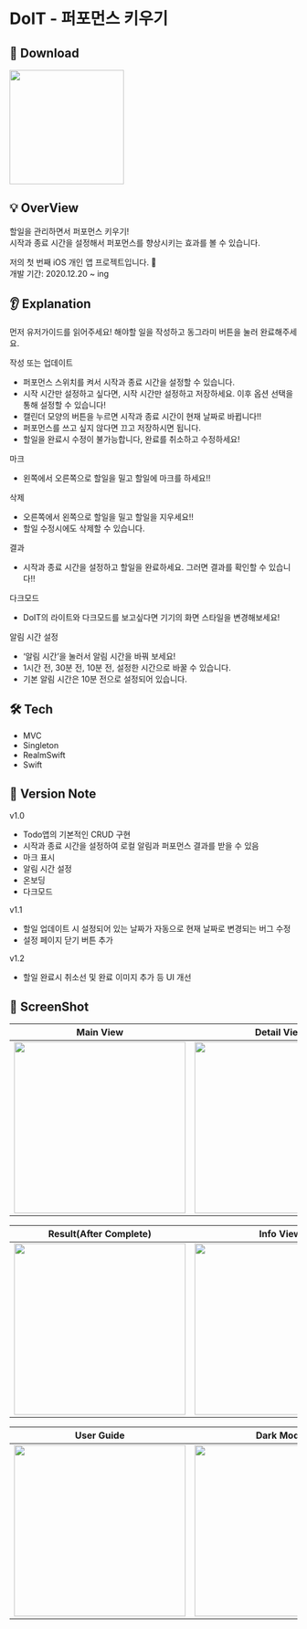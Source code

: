 # DoIT - 퍼포먼스 키우기

## 🍎 Download
<a href="https://apps.apple.com/app/id1548302590"><img src="https://upload.wikimedia.org/wikipedia/commons/3/3c/Download_on_the_App_Store_Badge.svg" width=200/></a>

## 💡 OverView
할일을 관리하면서 퍼포먼스 키우기!  
시작과 종료 시간을 설정해서 퍼포먼스를 향상시키는 효과를 볼 수 있습니다.  
  
저의 첫 번째 iOS 개인 앱 프로젝트입니다. 👀  
개발 기간: 2020.12.20 ~ ing

## 👂 Explanation
먼저 유저가이드를 읽어주세요!
해야할 일을 작성하고 동그라미 버튼을 눌러 완료해주세요.

작성 또는 업데이트
- 퍼포먼스 스위치를 켜서 시작과 종료 시간을 설정할 수 있습니다.
- 시작 시간만 설정하고 싶다면, 시작 시간만 설정하고 저장하세요. 이후 옵션 선택을 통해 설정할 수 있습니다!
- 캘린더 모양의 버튼을 누르면 시작과 종료 시간이 현재 날짜로 바뀝니다!! 
- 퍼포먼스를 쓰고 싶지 않다면 끄고 저장하시면 됩니다.
- 할일을 완료시 수정이 불가능합니다, 완료를 취소하고 수정하세요!

마크
- 왼쪽에서 오른쪽으로 할일을 밀고 할일에 마크를 하세요!!

삭제
- 오른쪽에서 왼쪽으로 할일을 밀고 할일을 지우세요!!
- 할일 수정시에도 삭제할 수 있습니다. 

결과
- 시작과 종료 시간을 설정하고 할일을 완료하세요. 그러면 결과를 확인할 수 있습니다!!

다크모드
- DoIT의 라이트와 다크모드를 보고싶다면 기기의 화면 스타일을 변경해보세요!

알림 시간 설정
- ‘알림 시간’을 눌러서 알림 시간을 바꿔 보세요!
- 1시간 전, 30분 전, 10분 전, 설정한 시간으로 바꿀 수 있습니다. 
-  기본 알림 시간은 10분 전으로 설정되어 있습니다.

## 🛠 Tech 

- MVC
- Singleton
- RealmSwift
- Swift

## 📌 Version Note

v1.0
- Todo앱의 기본적인 CRUD 구현
- 시작과 종료 시간을 설정하여 로컬 알림과 퍼포먼스 결과를 받을 수 있음
- 마크 표시
- 알림 시간 설정
- 온보딩
- 다크모드

v1.1
- 할일 업데이트 시 설정되어 있는 날짜가 자동으로 현재 날짜로 변경되는 버그 수정
- 설정 페이지 닫기 버튼 추가

v1.2
- 할일 완료시 취소선 및 완료 이미지 추가 등 UI 개선 

## 📌 ScreenShot
|                                                           Main View                                                           |                                                          Detail View                                                          |
|:-----------------------------------------------------------------------------------------------------------------------------:|:-----------------------------------------------------------------------------------------------------------------------------:|
| <img src="https://user-images.githubusercontent.com/51147838/104213005-3280a600-5479-11eb-9912-92891d7d29c3.png" width="300"> | <img src="https://user-images.githubusercontent.com/51147838/105449664-2a680800-5cbc-11eb-9759-ae3fbdce275d.png" width="300"> |

|                                                     Result(After Complete)                                                    |                                                           Info View                                                           |
|:-----------------------------------------------------------------------------------------------------------------------------:|:-----------------------------------------------------------------------------------------------------------------------------:|
| <img src="https://user-images.githubusercontent.com/51147838/105449671-2dfb8f00-5cbc-11eb-8fac-e73bca0434d2.png" width="300"> | <img src="https://user-images.githubusercontent.com/51147838/105450014-e1fd1a00-5cbc-11eb-84fb-554965e8eb46.png" width="300"> |

|                                                           User Guide                                                          |                                                           Dark Mode                                                           |
|:-----------------------------------------------------------------------------------------------------------------------------:|:-----------------------------------------------------------------------------------------------------------------------------:|
| <img src="https://user-images.githubusercontent.com/51147838/105450106-21c40180-5cbd-11eb-9fe8-8cabf029a724.png" width="300"> | <img src="https://user-images.githubusercontent.com/51147838/105450152-3b654900-5cbd-11eb-8c7b-45f9f2c65831.png" width="300"> |
